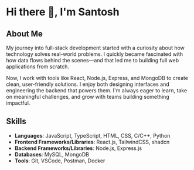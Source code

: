 # Hi there 👋, I'm Santosh

## About Me
My journey into full-stack development started with a curiosity about how technology solves real-world problems. I quickly became fascinated with how data flows behind the scenes—and that led me to building full web applications from scratch.

Now, I work with tools like React, Node.js, Express, and MongoDB to create clean, user-friendly solutions. I enjoy both designing interfaces and engineering the backend that powers them. I'm always eager to learn, take on meaningful challenges, and grow with teams building something impactful.

## Skills
- **Languages**: JavaScript, TypeScript, HTML, CSS, C/C++, Python
- **Frontend Frameworks/Libraries**: React.js, TailwindCSS, shadcn
- **Backend Frameworks/Libraries**: Node.js, Express.js
- **Databases**: MySQL, MongoDB
- **Tools**: Git, VSCode, Postman, Docker
